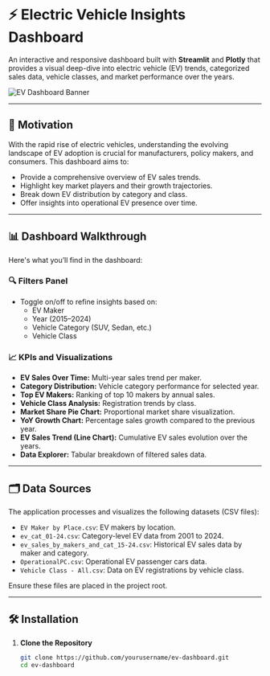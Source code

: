 # ⚡ Electric Vehicle Insights Dashboard

An interactive and responsive dashboard built with **Streamlit** and **Plotly** that provides a visual deep-dive into electric vehicle (EV) trends, categorized sales data, vehicle classes, and market performance over the years.

![EV Dashboard Banner](ev_market_logo.webp)

---

## 🎯 Motivation

With the rapid rise of electric vehicles, understanding the evolving landscape of EV adoption is crucial for manufacturers, policy makers, and consumers. This dashboard aims to:

- Provide a comprehensive overview of EV sales trends.
- Highlight key market players and their growth trajectories.
- Break down EV distribution by category and class.
- Offer insights into operational EV presence over time.

---

## 📊 Dashboard Walkthrough

Here's what you’ll find in the dashboard:

### 🔍 Filters Panel
- Toggle on/off to refine insights based on:
  - EV Maker
  - Year (2015–2024)
  - Vehicle Category (SUV, Sedan, etc.)
  - Vehicle Class

### 📈 KPIs and Visualizations
- **EV Sales Over Time:** Multi-year sales trend per maker.
- **Category Distribution:** Vehicle category performance for selected year.
- **Top EV Makers:** Ranking of top 10 makers by annual sales.
- **Vehicle Class Analysis:** Registration trends by class.
- **Market Share Pie Chart:** Proportional market share visualization.
- **YoY Growth Chart:** Percentage sales growth compared to the previous year.
- **EV Sales Trend (Line Chart):** Cumulative EV sales evolution over the years.
- **Data Explorer:** Tabular breakdown of filtered sales data.

---

## 🗂 Data Sources

The application processes and visualizes the following datasets (CSV files):
- `EV Maker by Place.csv`: EV makers by location.
- `ev_cat_01-24.csv`: Category-level EV data from 2001 to 2024.
- `ev_sales_by_makers_and_cat_15-24.csv`: Historical EV sales data by maker and category.
- `OperationalPC.csv`: Operational EV passenger cars data.
- `Vehicle Class - All.csv`: Data on EV registrations by vehicle class.

Ensure these files are placed in the project root.

---

## 🛠 Installation

1. **Clone the Repository**
   ```bash
   git clone https://github.com/yourusername/ev-dashboard.git
   cd ev-dashboard
